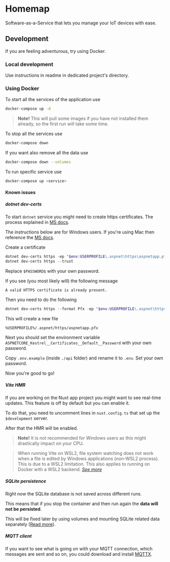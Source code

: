 # Homemap
Software-as-a-Service that lets you manage your IoT devices with ease.

## Development
If you are feeling adventurous, try using Docker.

### Local development
Use instructions in readme in dedicated project's directory.

### Using Docker
To start all the services of the application use
```bash
docker-compose up -d
```

> **Note!** This will pull some images if you have not installed them already, so the first run will take some time.

To stop all the services use
```bash
docker-compose down
```

If you want also remove all the data use
```bash
docker-compose down --volumes
```

To run specific service use
```bash
docker-compose up <service>
```

#### Known issues
##### dotnet dev-certs
To start `dotnet` service you might need to create https certificates. The process explained in [MS docs](https://learn.microsoft.com/en-us/aspnet/core/security/docker-compose-https?view=aspnetcore-8.0#starting-a-container-with-https-support-using-docker-compose).

The instructions below are for Windows users. If you're using Mac then reference the [MS docs](https://learn.microsoft.com/en-us/aspnet/core/security/docker-compose-https?view=aspnetcore-8.0#starting-a-container-with-https-support-using-docker-compose).

Create a certificate
```powershell
dotnet dev-certs https -ep "$env:USERPROFILE\.aspnet\https\aspnetapp.pfx"  -p $PASSWORD$
dotnet dev-certs https --trust
```

Replace `$PASSWORD$` with your own password.

If you see (you most likely will) the following message
```
A valid HTTPS certificate is already present.
```

Then you need to do the following
```powershell
dotnet dev-certs https --format Pfx -ep "$env:USERPROFILE\.aspnet\https\aspnetapp.pfx" -p $PASSWORD$
```

This will create a new file
```
%USERPROFILE%/.aspnet/https/aspnetapp.pfx
```

Next you should set the environment variable `ASPNETCORE_Kestrel__Certificates__Default__Password` with your own password.

Copy `.env.example` (inside `./api` folder) and rename it to `.env`. Set your own password.

Now you're good to go!

##### Vite HMR
If you are working on the Nuxt app project you might want to see real-time updates. This feature is off by default but you can enable it.

To do that, you need to uncomment lines in `nuxt.config.ts` that set up the `$development` server.

After that the HMR will be enabled.

> **Note!** It is not recommended for Windows users as this might drastically impact on your CPU.

> When running Vite on WSL2, file system watching does not work when a file is edited by Windows applications (non-WSL2 process). This is due to a WSL2 limitation. This also applies to running on Docker with a WSL2 backend. _[See more](https://vite.dev/config/server-options#server-watch)_

##### SQLite persistence
Right now the SQLite database is not saved across different runs. 

This means that if you stop the container and then run again the **data will not be persisted**.

This will be fixed later by using volumes and mounting SQLite related data separately ([Read more](https://forums.docker.com/t/accessing-a-db-inside-a-docker-container/116106/6)).

##### MQTT client
If you want to see what is going on with your MQTT connection, which messages are sent and so on, you could download and install [MQTTX](https://mqttx.app/downloads).

